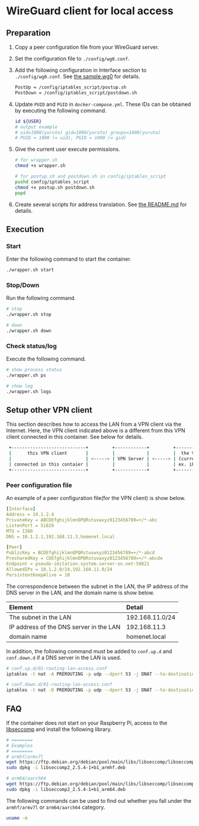 # WireGuard client for local access

## Preparation
1. Copy a peer configuration file from your WireGuard server.
1. Set the configuration file to `./config/wg0.conf`.
1. Add the following configuration in Interface section to `./config/wg0.conf`. See [the sample.wg0](./sample.wg0) for details.

    ```sh
    PostUp = /config/iptables_script/postup.sh
    PostDown = /config/iptables_script/postdown.sh
    ```

1. Update `PUID` and `PGID` in `docker-compose.yml`. These IDs can be obtained by executing the following command.

    ```sh
    id ${USER}
    # output example
    # uid=1000(yuruto) gid=1000(yuruto) groups=1000(yuruto)
    # PUID = 1000 (= uid), PGID = 1000 (= gid)
    ```

1. Give the current user execute permissions.

    ```sh
    # for wrapper.sh
    chmod +x wrapper.sh

    # for postup.sh and postdown.sh in config/iptables_script
    pushd config/iptables_script
    chmod +x postup.sh postdown.sh
    popd
    ```

1. Create several scripts for address translation. See [the README.md](./config/iptables_script/README.md) for details.

## Execution
### Start
Enter the following command to start the container.

```sh
./wrapper.sh start
```

### Stop/Down
Run the following command.

```sh
# stop
./wrapper.sh stop

# down
./wrapper.sh down
```

### Check status/log
Execute the following command.

```sh
# show process status
./wrapper.sh ps

# show log
./wrapper.sh logs
```

## Setup other VPN client
This section describes how to access the LAN from a VPN client via the Internet.
Here, the VPN client indicated above is a different from this VPN client connected in this container.
See below for details.

```sh
 +----------------------------+         +------------+         +-------------------+
 |      this VPN client       |         |            |         |  the VPN client   |
 |                            | <-----> | VPN Server | <-----> | (current target)  |
 | connected in this contaier |         |            |         | ex. iPhone,laptop |
 +----------------------------+         +------------+         +-------------------+
```

### Peer configuration file
An example of a peer configuration file(for the VPN client) is show below.

```yaml
[Interface]
Address = 10.1.2.4
PrivateKey = ABCDEfghijklmnOPQRstuvwxyz0123456789=+/*-abc
ListenPort = 51820
MTU = 1380
DNS = 10.1.2.1,192.168.11.3,homenet.local

[Peer]
PublicKey = BCDEfghijklmnOPQRstuvwxyz0123456789=+/*-abcd
PresharedKey = CDEfghijklmnOPQRstuvwxyz0123456789=+/*-abcde
Endpoint = pseudo-imitation.system.server-on.net:58021
AllowedIPs = 10.1.2.0/24,192.168.11.0/24
PersistentKeepAlive = 10
```

The correspondence between the subnet in the LAN, the IP address of the DNS server in the LAN, and the domain name is show below.

|Element|Detail|
|:----|:----|
|The subnet in the LAN|192.168.11.0/24|
|IP address of the DNS server in the LAN|192.168.11.3|
|domain name|homenet.local|

In addition, the following command must be added to `conf.up.d` and `conf.down.d` if a DNS server in the LAN is used.

```sh
# conf.up.d/01-routing-lan-access.conf
iptables -t nat -A PREROUTING -p udp --dport 53 -j DNAT --to-destination 192.168.11.3:53

# conf.down.d/01-routing-lan-access.conf
iptables -t nat -D PREROUTING -p udp --dport 53 -j DNAT --to-destination 192.168.11.3:53
```

## FAQ
If the container does not start on your Raspberry Pi, access to the [libseccomp](https://ftp.debian.org/debian/pool/main/libs/libseccomp/) and install the following library.

```sh
# ========
# Examples
# ========
# armhf/armv7l
wget https://ftp.debian.org/debian/pool/main/libs/libseccomp/libseccomp2_2.5.4-1+b1_armhf.deb
sudo dpkg -i libseccomp2_2.5.4-1+b1_armhf.deb

# arm64/aarch64
wget https://ftp.debian.org/debian/pool/main/libs/libseccomp/libseccomp2_2.5.4-1+b1_arm64.deb
sudo dpkg -i libseccomp2_2.5.4-1+b1_arm64.deb
```

The following commands can be used to find out whether you fall under the `armhf/armv7l` or `arm64/aarch64` category.

```sh
uname -m
```
